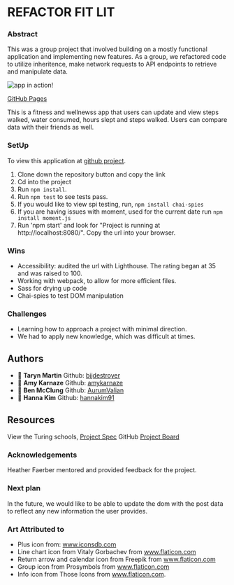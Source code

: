 # REFACTOR FIT LIT
### Abstract
This was a group project that involved building on a mostly functional application and implementing new features. As a group, we refactored code to utilize inheritence, make network requests to API endpoints to retrieve and manipulate data.


![app in action!](https://media.giphy.com/media/llrwzm74KiEk8O1D1v/giphy.gif)


[GitHub Pages](http://amykarnaze.github.io/FitLit2Legit2Quit)


This is a fitness and wellnewss app that users can update and view steps walked, water consumed, hours slept and steps walked. Users can compare data with their friends as well.
### SetUp
To view this application at [github project](https://github.com/amykarnaze/FitLit2Legit2Quit).
1) Clone down the repository button and copy the link
2) Cd into the project
3) Run `npm install`.
4) Run `npm test` to see tests pass.
5) If you would like to view spi testing, run, `npm install chai-spies`
6) If you are having issues with moment, used for the current date run `npm install moment.js`
7) Run 'npm start' and look for  "Project is running at http://localhost:8080/". Copy the url into your browser.
### Wins
* Accessibility: audited the url with Lighthouse. The rating began at 35 and was raised to 100.
* Working with webpack, to allow for more efficient files.
* Sass for drying up code
* Chai-spies to test DOM manipulation
### Challenges
* Learning how to approach a project with minimal direction.
* We had to apply new knowledge, which was difficult at times.
## Authors

- :bust_in_silhouette: **Taryn Martin** Github: [bjjdestroyer](https://github.com/bjjdestroyer)
- :bust_in_silhouette: **Amy Karnaze** Github: [amykarnaze](https://github.com/amykarnaze/bon-appetit/commits?author=relyt4me)
- :bust_in_silhouette: **Ben McClung** Github: [AurumValian](https://github.com/AurumValian)
- :bust_in_silhouette: **Hanna Kim** Github: [hannakim91](https://github.com/hannakim91)

## Resources
View the Turing schools, [Project Spec](https://frontend.turing.io/projects/module-2/refactor-tractor.html)
GitHub [Project Board](https://github.com/amykarnaze/FitLit2Legit2Quit/projects/1)
### Acknowledgements
Heather Faerber mentored and provided feedback for the project.
### Next plan
In the future, we would like to be able to update the dom with the post data to reflect any new information the user provides.
### Art Attributed to
* Plus icon from: www.iconsdb.com 
* Line chart icon from Vitaly Gorbachev from www.flaticon.com 
* Return arrow and calendar icon from Freepik from www.flaticon.com 
* Group icon from Prosymbols from www.flaticon.com 
* Info icon from Those Icons from www.flaticon.com.
